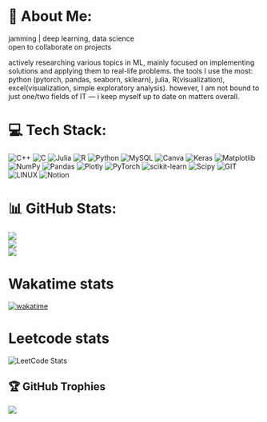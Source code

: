 # 💫 About Me:
jamming | deep learning, data science <br>open to collaborate on projects 

actively researching various topics in ML, mainly focused on implementing solutions and applying them to real-life problems. the tools I use the most: python (pytorch, pandas, seaborn, sklearn), julia, R(visualization), excel(visualization, simple exploratory analysis). however, I am not bound to just one/two fields of IT — i keep myself up to date on matters overall. 


# 💻 Tech Stack:
![C++](https://img.shields.io/badge/c++-%2300599C.svg?style=for-the-badge&logo=c%2B%2B&logoColor=white) ![C](https://img.shields.io/badge/c-%2300599C.svg?style=for-the-badge&logo=c&logoColor=white) ![Julia](https://img.shields.io/badge/-Julia-9558B2?style=for-the-badge&logo=julia&logoColor=white) ![R](https://img.shields.io/badge/r-%23276DC3.svg?style=for-the-badge&logo=r&logoColor=white) ![Python](https://img.shields.io/badge/python-3670A0?style=for-the-badge&logo=python&logoColor=ffdd54) ![MySQL](https://img.shields.io/badge/mysql-%2300000f.svg?style=for-the-badge&logo=mysql&logoColor=white) ![Canva](https://img.shields.io/badge/Canva-%2300C4CC.svg?style=for-the-badge&logo=Canva&logoColor=white) ![Keras](https://img.shields.io/badge/Keras-%23D00000.svg?style=for-the-badge&logo=Keras&logoColor=white) ![Matplotlib](https://img.shields.io/badge/Matplotlib-%23ffffff.svg?style=for-the-badge&logo=Matplotlib&logoColor=black) ![NumPy](https://img.shields.io/badge/numpy-%23013243.svg?style=for-the-badge&logo=numpy&logoColor=white) ![Pandas](https://img.shields.io/badge/pandas-%23150458.svg?style=for-the-badge&logo=pandas&logoColor=white) ![Plotly](https://img.shields.io/badge/Plotly-%233F4F75.svg?style=for-the-badge&logo=plotly&logoColor=white) ![PyTorch](https://img.shields.io/badge/PyTorch-%23EE4C2C.svg?style=for-the-badge&logo=PyTorch&logoColor=white) ![scikit-learn](https://img.shields.io/badge/scikit--learn-%23F7931E.svg?style=for-the-badge&logo=scikit-learn&logoColor=white) ![Scipy](https://img.shields.io/badge/SciPy-%230C55A5.svg?style=for-the-badge&logo=scipy&logoColor=%white) ![GIT](https://img.shields.io/badge/Git-fc6d26?style=for-the-badge&logo=git&logoColor=white) ![LINUX](https://img.shields.io/badge/Linux-FCC624?style=for-the-badge&logo=linux&logoColor=black) ![Notion](https://img.shields.io/badge/Notion-%23000000.svg?style=for-the-badge&logo=notion&logoColor=white)
# 📊 GitHub Stats:
![](https://github-readme-stats.vercel.app/api?username=elrrowwe&theme=dark&hide_border=false&include_all_commits=false&count_private=false)<br/>
![](https://github-readme-streak-stats.herokuapp.com/?user=elrrowwe&theme=dark&hide_border=false)<br/>
![](https://github-readme-stats.vercel.app/api/top-langs/?username=elrrowwe&theme=dark&hide_border=false&include_all_commits=false&count_private=false&layout=compact)

# Wakatime stats

[![wakatime](https://wakatime.com/badge/user/d81e4851-44bf-4036-987c-b880780f5c64.svg)](https://wakatime.com/@d81e4851-44bf-4036-987c-b880780f5c64)

# Leetcode stats

![LeetCode Stats](https://leetcard.jacoblin.cool/elrrowwe?theme=dark&font=NTR)

## 🏆 GitHub Trophies
![](https://github-profile-trophy.vercel.app/?username=elrrowwe&theme=nord&no-frame=false&no-bg=true&margin-w=4)

<!-- Proudly created with GPRM ( https://gprm.itsvg.in ) -->
